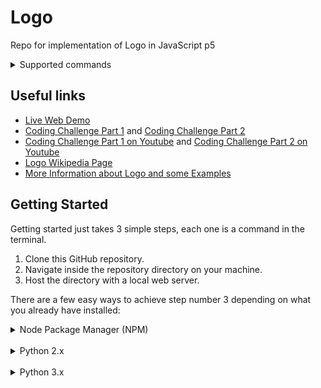 # Logo
Repo for implementation of Logo in JavaScript p5

<details><summary>Supported commands</summary>
<p>

> The description(s) and/or example(s) of the commands were taken (and corrected for this interpreter) from the [Berkeley Logo Reference Manual](https://people.eecs.berkeley.edu/~bh/v2ch14/manual.html) under MIT license.

### Forward
Moves the turtle forward, in the direction that it's facing, by the specified distance (measured in turtle steps).
* `fd units`

### Backward
Moves the turtle backward, i.e., exactly opposite to the direction that it's facing, by the specified distance. (The heading of the turtle does not change.)
* `bd units`

### Right
Turns the turtle clockwise by the specified angle, measured by default in degrees (1/360 of a circle).
* `rt angle`

### Left
Turns the turtle counterclockwise by the specified angle, measured by default in degrees (1/360 of a circle).
* `lt angle`

### Penup
Sets the pen's position to UP, without changing its mode.
* `pu`

### Pendown
Sets the pen's position to DOWN, without changing its mode.
* `pd`

### Pensize
Sets the thickness of the pen with the given the value. Note: If it's given a negative value, by default will be thickness of 1.
* `pensize thicknessValue`

### Set X Y
Moves the turtle to an absolute position in the graphics window. The two inputs are numbers, the X and Y coordinates.
* `setxy coordinateX coordinateY`

### Set X
Moves the turtle horizontally from its old position to a new absolute horizontal coordinate. The input is the new X coordinate.
* `setx coordinateX`

### Set Y
Moves the turtle vertically from its old position to a new absolute vertical coordinate. The input is the new Y coordinate.
* `sety coordinateY`

### Home
Moves the turtle to the center of the screen.
* `home`

### Radians
Changes the angle values to be used as radians
* `radians`

### Circle
Creates a circle with the center at the turtles x,y position with a given radius
* `circle [radius]`

### Degrees
Changes the angle values to be used as degrees
* `degrees`

### Repeat
 uns the following instruction list repeatedly, num times. Can be nested.
* `repeat num [instruction list]`

### Color
Sets the pen color given the hexadecimal value in format `#FFF / #FFFFFF`.
* `color hexadecimalValue`

### Color RGB
Sets the pen color given the RGB value.
* `colorrgb [red green blue]`

### Author
Prints the given  in the developer console
* `author [author website twitter]`

</p>
</details>

## Useful links
* [Live Web Demo](https://codingtrain.github.io/Logo/)
* [Coding Challenge Part 1](https://thecodingtrain.com/CodingChallenges/121.1-logo-interpreter.html) and
[Coding Challenge Part 2](https://thecodingtrain.com/CodingChallenges/121.2-logo-interpreter.html)
* [Coding Challenge Part 1 on Youtube](https://www.youtu.be/i-k04yzfMpw) and
[Coding Challenge Part 2 on Youtube](https://www.youtu.be/aOqEm101fms)
* [Logo Wikipedia Page](https://en.wikipedia.org/wiki/Logo_(programming_language))
* [More Information about Logo and some Examples](http://cs.brown.edu/courses/bridge/1997/Resources/LogoTutorial.html)

## Getting Started

Getting started just takes 3 simple steps, each one is a command in the terminal.

1. Clone this GitHub repository.
2. Navigate inside the repository directory on your machine.
3. Host the directory with a local web server.

There are a few easy ways to achieve step number 3 depending on what you already have installed:

<details><summary>Node Package Manager (NPM)</summary>
<p>

> If you have NPM installed you can use the [live-server](https://www.npmjs.com/package/live-server) NPM package.
> The neat thing about live-server is that it automatically refreshes the web page every time you change a file.
>
> If you don't have NPM installed you can download and install it [here](https://www.npmjs.com/get-npm).
>
> Once you have NPM, install live-server globally with `npm install --global live-server`.
>
> Then run the following commands in your terminal.
> ```
> git clone https://github.com/CodingTrain/Logo.git
> cd Logo
> live-server --port=8080 .
> ```
> Don't forget the dot at the end of the command on MacOS!
>
> Finally, you can open [http://localhost:8080](http://localhost:8080) in your browser and you're away!
>
> Note that when you close the terminal window, the web server will stop as well.

</p>
</details>

<br/>

<details><summary>Python 2.x</summary>
<p>

> You can use the [SimpleHTTPServer](https://docs.python.org/2/library/simplehttpserver.html) python module.
>
> If you don't have Python 2 installed you can download and install it [here](https://www.python.org/downloads/).
>
> Then run the following commands in your terminal.
> ```
> git clone https://github.com/CodingTrain/Logo.git
> cd Logo
> python -m SimpleHTTPServer 8080
> ```
> Finally, you can open [http://localhost:8080](http://localhost:8080) in your browser and you're away!
>
> Note that when you close the terminal window, the web server will stop as well.

</p>
</details>

<br/>

<details><summary>Python 3.x</summary>
<p>

> You can use the [http.server](https://docs.python.org/3/library/http.server.html) python module.
>
> If you don't have Python 3 installed you can download and install it [here](https://www.python.org/downloads/).
>
>
> Then run the following commands in your terminal.
> ```
> git clone https://github.com/CodingTrain/Logo.git
> cd Logo
> python3 -m http.server 8080
> ```
> Finally, you can open [http://localhost:8080](http://localhost:8080) in your browser and you're away!
>
> Note that when you close the terminal window, the web server will stop as well.

</p>
</details>
